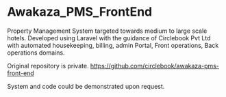 # Awakaza_PMS_FrontEnd
Property Management System targeted towards medium to large scale hotels. Developed using Laravel with the guidance of Circlebook Pvt Ltd with automated housekeeping, billing, admin Portal, Front operations, Back operations domains.

Original repository is private. 
https://github.com/circlebook/awakaza-pms-front-end

System and code could be demonstrated upon request.
